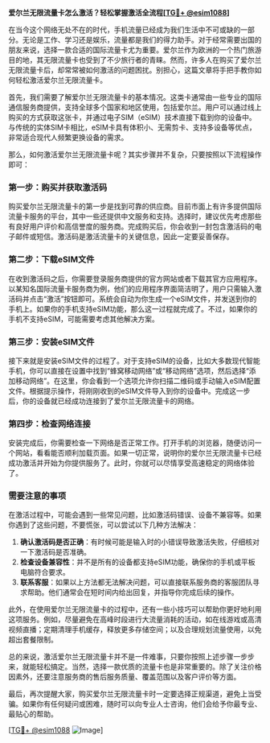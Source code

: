 **爱尔兰无限流量卡怎么激活？轻松掌握激活全流程[[TG💪+ @esim1088](https://t.me/s/esim1088)]**

在当今这个网络无处不在的时代，手机流量已经成为我们生活中不可或缺的一部分。无论是工作、学习还是娱乐，流量都是我们的得力助手。对于经常需要出国的朋友来说，选择一款合适的国际流量卡尤为重要。爱尔兰作为欧洲的一个热门旅游目的地，其无限流量卡也受到了不少旅行者的青睐。然而，许多人在购买了爱尔兰无限流量卡后，却常常被如何激活的问题困扰。别担心，这篇文章将手把手教你如何轻松激活爱尔兰无限流量卡。

首先，我们需要了解爱尔兰无限流量卡的基本情况。这类卡通常由一些专业的国际通信服务商提供，支持全球多个国家和地区使用，包括爱尔兰。用户可以通过线上购买的方式获取这张卡，并通过电子SIM（eSIM）技术直接下载到你的设备中。与传统的实体SIM卡相比，eSIM卡具有体积小、无需剪卡、支持多设备等优点，非常适合现代人频繁更换设备的需求。

那么，如何激活爱尔兰无限流量卡呢？其实步骤并不复杂，只要按照以下流程操作即可：

### 第一步：购买并获取激活码

购买爱尔兰无限流量卡的第一步是找到可靠的供应商。目前市面上有许多提供国际流量卡服务的平台，其中一些还提供中文服务和支持。选择时，建议优先考虑那些有良好用户评价和高信誉度的服务商。完成购买后，你会收到一封包含激活码的电子邮件或短信。激活码是激活流量卡的关键信息，因此一定要妥善保存。

### 第二步：下载eSIM文件

在收到激活码之后，你需要登录服务商提供的官方网站或者下载其官方应用程序。以某知名国际流量卡服务商为例，他们的应用程序界面简洁明了，用户只需输入激活码并点击“激活”按钮即可。系统会自动为你生成一个eSIM文件，并发送到你的手机上。如果你的手机支持eSIM功能，那么这一过程就完成了。不过，如果你的手机不支持eSIM，可能需要考虑其他解决方案。

### 第三步：安装eSIM文件

接下来就是安装eSIM文件的过程了。对于支持eSIM的设备，比如大多数现代智能手机，你可以直接在设置中找到“蜂窝移动网络”或“移动网络”选项，然后选择“添加移动网络”。在这里，你会看到一个选项允许你扫描二维码或手动输入eSIM配置文件。根据提示操作，将刚刚收到的eSIM文件导入到你的设备中。完成这一步后，你的设备就已经成功连接到了爱尔兰无限流量卡的网络。

### 第四步：检查网络连接

安装完成后，你需要检查一下网络是否正常工作。打开手机的浏览器，随便访问一个网站，看看能否顺利加载页面。如果一切正常，说明你的爱尔兰无限流量卡已经成功激活并开始为你提供服务了。此时，你就可以尽情享受高速稳定的网络体验了。

### 需要注意的事项

在激活过程中，可能会遇到一些常见问题，比如激活码错误、设备不兼容等。如果你遇到了这些问题，不要慌张，可以尝试以下几种方法解决：

1. **确认激活码是否正确**：有时候可能是输入时的小错误导致激活失败，仔细核对一下激活码是否准确。
2. **检查设备兼容性**：并不是所有的设备都支持eSIM功能，确保你的手机或平板电脑符合要求。
3. **联系客服**：如果以上方法都无法解决问题，可以直接联系服务商的客服团队寻求帮助。他们通常会在短时间内给出回复，并指导你完成后续的操作。

此外，在使用爱尔兰无限流量卡的过程中，还有一些小技巧可以帮助你更好地利用这项服务。例如，尽量避免在高峰时段进行大流量消耗的活动，如在线游戏或高清视频直播；定期清理手机缓存，释放更多存储空间；以及合理规划流量使用，以免超出套餐限制。

总的来说，激活爱尔兰无限流量卡并不是一件难事，只要你按照上述步骤一步步来，就能轻松搞定。当然，选择一款优质的流量卡也是非常重要的。除了关注价格因素外，还要注意服务商的售后服务质量、覆盖范围以及客户评价等方面。

最后，再次提醒大家，购买爱尔兰无限流量卡时一定要选择正规渠道，避免上当受骗。如果你有任何疑问或困难，随时可以向专业人士咨询，他们会给予你最专业、最贴心的帮助。

[[TG💪+ @esim1088](https://t.me/s/esim1088) ![Image](https://i.postimg.cc/4NQfJmqS/Snipaste-2025-05-13-00-14-12.png)]